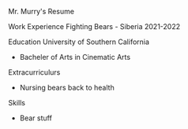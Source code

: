 Mr. Murry's Resume

Work Experience
Fighting Bears - Siberia 2021-2022

Education
University of Southern California
 - Bacheler of Arts in Cinematic Arts

Extracurriculurs
- Nursing bears back to health

Skills
- Bear stuff
